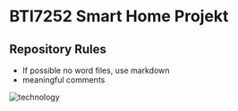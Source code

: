 # BTI7252 Smart Home Projekt
## Repository Rules
* If possible no word files, use markdown
* meaningful comments

![technology](https://media.giphy.com/media/CTX0ivSQbI78A/giphy.gif)
